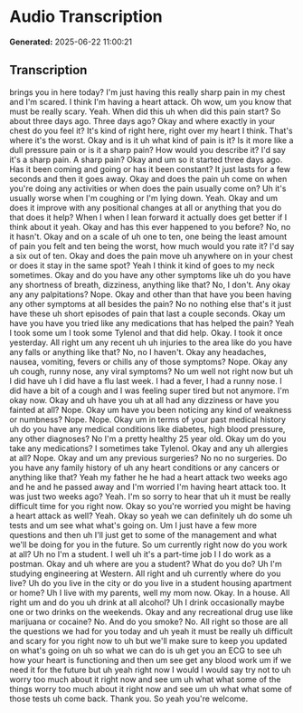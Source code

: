 # Audio Transcription

**Generated:** 2025-06-22 11:00:21

## Transcription

brings you in here today? I'm just having this really sharp pain in my chest and I'm scared. I think I'm having a heart attack. Oh wow, um you know that must be really scary. Yeah. When did this uh when did this pain start? So about three days ago. Three days ago? Okay and where exactly in your chest do you feel it? It's kind of right here, right over my heart I think. That's where it's the worst. Okay and is it uh what kind of pain is it? Is it more like a dull pressure pain or is it a sharp pain? How would you describe it? I'd say it's a sharp pain. A sharp pain? Okay and um so it started three days ago. Has it been coming and going or has it been constant? It just lasts for a few seconds and then it goes away. Okay and does the pain uh come on when you're doing any activities or when does the pain usually come on? Uh it's usually worse when I'm coughing or I'm lying down. Yeah. Okay and um does it improve with any positional changes at all or anything that you do that does it help? When I when I lean forward it actually does get better if I think about it yeah. Okay and has this ever happened to you before? No, no it hasn't. Okay and on a scale of uh one to ten, one being the least amount of pain you felt and ten being the worst, how much would you rate it? I'd say a six out of ten. Okay and does the pain move uh anywhere on in your chest or does it stay in the same spot? Yeah I think it kind of goes to my neck sometimes. Okay and do you have any other symptoms like uh do you have any shortness of breath, dizziness, anything like that? No, I don't. Any okay any any palpitations? Nope. Okay and other than that have you been having any other symptoms at all besides the pain? No no nothing else that's it just have these uh short episodes of pain that last a couple seconds. Okay um have you have you tried like any medications that has helped the pain? Yeah I took some um I took some Tylenol and that did help. Okay. I took it once yesterday. All right um any recent uh uh injuries to the area like do you have any falls or anything like that? No, no I haven't. Okay any headaches, nausea, vomiting, fevers or chills any of those symptoms? Nope. Okay any uh cough, runny nose, any viral symptoms? No um well not right now but uh I did have uh I did have a flu last week. I had a fever, I had a runny nose. I did have a bit of a cough and I was feeling super tired but not anymore. I'm okay now. Okay and uh have you uh at all had any dizziness or have you fainted at all? Nope. Okay um have you been noticing any kind of weakness or numbness? Nope. Nope. Okay um in terms of your past medical history uh do you have any medical conditions like diabetes, high blood pressure, any other diagnoses? No I'm a pretty healthy 25 year old. Okay um do you take any medications? I sometimes take Tylenol. Okay and any uh allergies at all? Nope. Okay and um any previous surgeries? No no no surgeries. Do you have any family history of uh any heart conditions or any cancers or anything like that? Yeah my father he he had a heart attack two weeks ago and he and he passed away and I'm worried I'm having heart attack too. It was just two weeks ago? Yeah. I'm so sorry to hear that uh it must be really difficult time for you right now. Okay so you're worried you might be having a heart attack as well? Yeah. Okay so yeah we can definitely uh do some uh tests and um see what what's going on. Um I just have a few more questions and then uh I'll just get to some of the management and what we'll be doing for you in the future. So um currently right now do you work at all? Uh no I'm a student. I well uh it's a part-time job I I do work as a postman. Okay and uh where are you a student? What do you do? Uh I'm studying engineering at Western. All right and uh currently where do you live? Uh do you live in the city or do you live in a student housing apartment or home? Uh I live with my parents, well my mom now. Okay. In a house. All right um and do you uh drink at all alcohol? Uh I drink occasionally maybe one or two drinks on the weekends. Okay and any recreational drug use like marijuana or cocaine? No. And do you smoke? No. All right so those are all the questions we had for you today and uh yeah it must be really uh difficult and scary for you right now to uh but we'll make sure to keep you updated on what's going on uh so what we can do is uh get you an ECG to see uh how your heart is functioning and then um see get any blood work um if we need it for the future but uh yeah right now I would I would say try not to uh worry too much about it right now and see um uh what what some of the things worry too much about it right now and see um uh what what some of those tests uh come back. Thank you. So yeah you're welcome.
